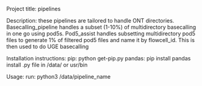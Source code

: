 Project title: pipelines

Description: these pipelines are tailored to handle ONT directories. 
Basecalling_pipeline handles a subset (1-10%) of multidirectory basecalling in one go using pod5s.
Pod5_assist handles subsetting multidirectory pod5 files to generate 1% of filtered pod5 files and name it by flowcell_id. This is then used to do UGE basecalling

Installation instructions: 
pip: python get-pip.py
pandas: pip install pandas 
install .py file in /data/ or usr/bin

Usage: 
run: python3 /data/pipeline_name
